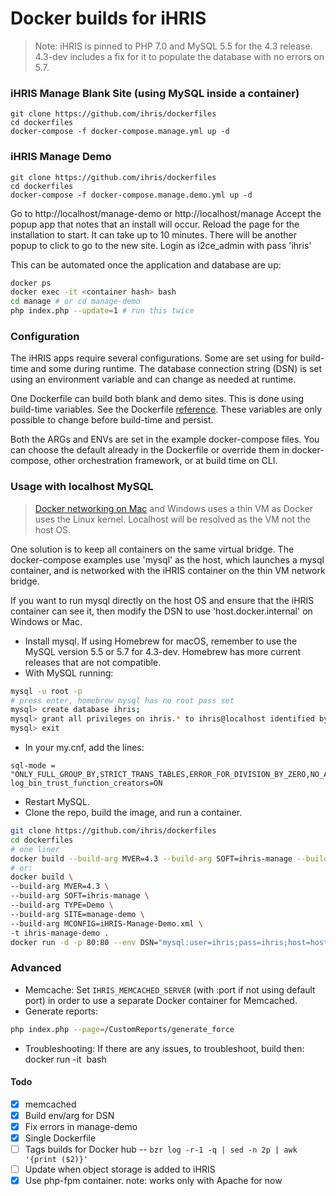 # Docker builds for iHRIS

> Note: iHRIS is pinned to PHP 7.0 and MySQL 5.5 for the 4.3 release. 4.3-dev includes a fix for it to populate the database with no errors on 5.7.

### iHRIS Manage Blank Site (using MySQL inside a container)

```
git clone https://github.com/ihris/dockerfiles
cd dockerfiles
docker-compose -f docker-compose.manage.yml up -d
```

### iHRIS Manage Demo

```
git clone https://github.com/ihris/dockerfiles
cd dockerfiles
docker-compose -f docker-compose.manage.demo.yml up -d
```

Go to http://localhost/manage-demo or http://localhost/manage Accept the popup app that notes that an install will occur. Reload the page for the installation to start. It can take up to 10 minutes. There will be another popup to click to go to the new site. Login as i2ce_admin with pass 'ihris'

This can be automated once the application and database are up:

```sh
docker ps
docker exec -it <container hash> bash
cd manage # or cd manage-demo
php index.php --update=1 # run this twice
```


### Configuration

The iHRIS apps require several configurations. Some are set using for build-time and some during runtime. The database connection string (DSN) is set using an environment variable and can change as needed at runtime.

One Dockerfile can build both blank and demo sites. This is done using build-time variables. See the Dockerfile [reference](https://docs.docker.com/engine/reference/builder/#arg). These variables are only possible to change before build-time and persist.

Both the ARGs and ENVs are set in the example docker-compose files. You can choose the default already in the Dockerfile or override them in docker-compose, other orchestration framework, or at build time on CLI.

### Usage with localhost MySQL

> [Docker networking on Mac](https://docs.docker.com/docker-for-mac/networking/) and Windows uses a thin VM as Docker uses the Linux kernel. Localhost will be resolved as the VM not the host OS.

One solution is to keep all containers on the same virtual bridge. The docker-compose examples use 'mysql' as the host, which launches a mysql container, and is networked with the iHRIS container on the thin VM network bridge.

If you want to run mysql directly on the host OS and ensure that the iHRIS container can see it, then modify the DSN to use 'host.docker.internal' on Windows or Mac.

* Install mysql. If using Homebrew for macOS, remember to use the MySQL version 5.5 or 5.7 for 4.3-dev. Homebrew has more current releases that are not compatible.
* With MySQL running:
```sh
mysql -u root -p
# press enter, homebrew mysql has no root pass set
mysql> create database ihris;
mysql> grant all privileges on ihris.* to ihris@localhost identified by 'ihris';
mysql> exit
```
* In your my.cnf, add the lines:
```
sql-mode = "ONLY_FULL_GROUP_BY,STRICT_TRANS_TABLES,ERROR_FOR_DIVISION_BY_ZERO,NO_AUTO_CREATE_USER,NO_ENGINE_SUBSTITUTION"
log_bin_trust_function_creators=ON
```
* Restart MySQL.
* Clone the repo, build the image, and run a container.
```sh
git clone https://github.com/ihris/dockerfiles
cd dockerfiles
# one liner
docker build --build-arg MVER=4.3 --build-arg SOFT=ihris-manage --build-arg TYPE=Demo --build-arg SITE=manage-demo --build-arg MCONFIG=iHRIS-Manage-Demo.xml -t ihris-manage-demo .
# or:
docker build \
--build-arg MVER=4.3 \
--build-arg SOFT=ihris-manage \
--build-arg TYPE=Demo \
--build-arg SITE=manage-demo \
--build-arg MCONFIG=iHRIS-Manage-Demo.xml \
-t ihris-manage-demo .
docker run -d -p 80:80 --env DSN="mysql:user=ihris;pass=ihris;host=host.docker.internal;dbname=ihris" ihris-manage-demo
```


### Advanced

* Memcache: Set `IHRIS_MEMCACHED_SERVER` (with :port if not using default port) in order to use a separate Docker container for Memcached.
* Generate reports:
```sh
php index.php --page=/CustomReports/generate_force
```
* Troubleshooting: If there are any issues, to troubleshoot, build then: docker run -it <image hash> bash

#### Todo
- [x] memcached
- [x] Build env/arg for DSN
- [x] Fix errors in manage-demo
- [x] Single Dockerfile
- [ ] Tags builds for Docker hub -- `bzr log -r-1 -q | sed -n 2p | awk '{print ($2)}'`
- [ ] Update when object storage is added to iHRIS
- [x] Use php-fpm container. note: works only with Apache for now
